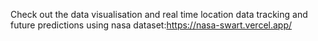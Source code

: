 Check out the data visualisation and real time location data tracking and future predictions using nasa dataset:https://nasa-swart.vercel.app/
